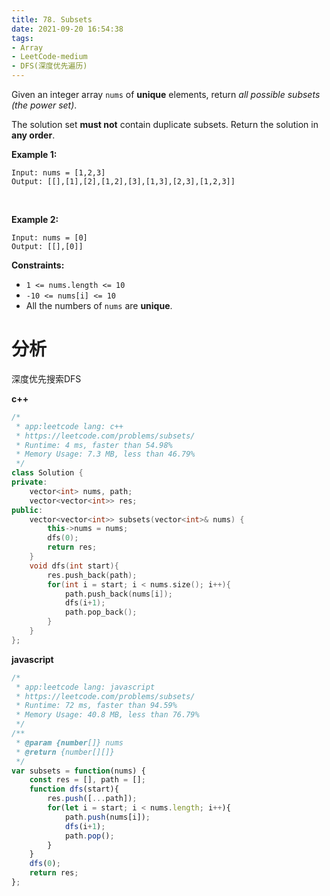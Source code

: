 ```yaml
---
title: 78. Subsets
date: 2021-09-20 16:54:38
tags:
- Array
- LeetCode-medium
- DFS(深度优先遍历)
---
```


Given an integer array `nums` of **unique** elements, return *all possible subsets (the power set)*.

The solution set **must not** contain duplicate subsets. Return the solution in **any order**.

**Example 1:**

```
Input: nums = [1,2,3]
Output: [[],[1],[2],[1,2],[3],[1,3],[2,3],[1,2,3]]
```

​     <!-- more -->

**Example 2:**

```
Input: nums = [0]
Output: [[],[0]]
```

 

**Constraints:**

- `1 <= nums.length <= 10`
- `-10 <= nums[i] <= 10`
- All the numbers of `nums` are **unique**.

# 分析

深度优先搜索DFS

**c++**

```c++
/*
 * app:leetcode lang: c++
 * https://leetcode.com/problems/subsets/
 * Runtime: 4 ms, faster than 54.98%
 * Memory Usage: 7.3 MB, less than 46.79% 
 */
class Solution {
private:
    vector<int> nums, path;
    vector<vector<int>> res;
public:
    vector<vector<int>> subsets(vector<int>& nums) {
        this->nums = nums;
        dfs(0);
        return res;
    }
    void dfs(int start){
        res.push_back(path);
        for(int i = start; i < nums.size(); i++){
            path.push_back(nums[i]);
            dfs(i+1);
            path.pop_back();
        }
    }
};
```
**javascript**

```javascript
/*
 * app:leetcode lang: javascript
 * https://leetcode.com/problems/subsets/
 * Runtime: 72 ms, faster than 94.59%
 * Memory Usage: 40.8 MB, less than 76.79%
 */
/**
 * @param {number[]} nums
 * @return {number[][]}
 */
var subsets = function(nums) {
    const res = [], path = [];
    function dfs(start){
        res.push([...path]);
        for(let i = start; i < nums.length; i++){
            path.push(nums[i]);
            dfs(i+1);
            path.pop();
        }
    }
    dfs(0);
    return res;
};
```

